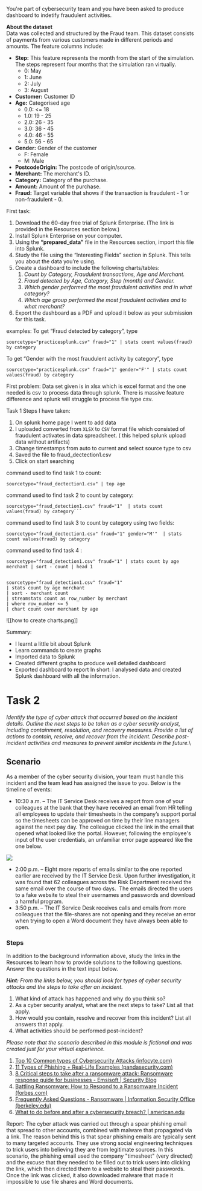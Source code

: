 You're part of cybersecurity team and you have been asked to produce dashboard to indetify fraudulent activities.

**About the dataset**  
Data was collected and structured by the Fraud team. This dataset consists of payments from various customers made in different periods and amounts. The feature columns include:

- **Step:** This feature represents the month from the start of the simulation. The steps represent four months that the simulation ran virtually.
    - 0: May
    - 1: June
    - 2: July
    - 3: August
- **Customer:** Customer ID
- **Age:** Categorised age
    - 0.0: <= 18
    - 1.0: 19 - 25
    - 2.0: 26 - 35
    - 3.0: 36 - 45
    - 4.0: 46 - 55
    - 5.0: 56 - 65
- **Gender:** Gender of the customer
    - F: Female
    - M: Male
- **PostcodeOrigin:** The postcode of origin/source.
- **Merchant:** The merchant's ID. 
- **Category:** Category of the purchase. 
- **Amount:** Amount of the purchase.
- **Fraud:** Target variable that shows if the transaction is fraudulent - 1 or non-fraudulent - 0.

First task:
1. Download the 60-day free trial of Splunk Enterprise. (The link is provided in the Resources section below.)
2. Install Splunk Enterprise on your computer.
3. Using the **“prepared_data”** file in the Resources section, import this file into Splunk. 
4. Study the file using the “Interesting Fields” section in Splunk. This tells you about the data you’re using.
5. Create a dashboard to include the following charts/tables:
    1. *Count by Category, Fraudulent transactions, Age and Merchant.*
    2. *Fraud detected by Age, Category, Step (month) and Gender.*
    3. *Which gender performed the most fraudulent activities and in what category?*
    4. *Which age group performed the most fraudulent activities and to what merchant?*
6. Export the dashboard as a PDF and upload it below as your submission for this task.


examples:
To get “Fraud detected by category”, type
```
sourcetype="practicesplunk.csv" fraud="1" | stats count values(fraud) by category
```
 To get “Gender with the most fraudulent activity by category”, type
```
sourcetype="practicesplunk.csv" fraud="1" gender="F'" | stats count values(fraud) by category
```

First problem:
Data set given is in xlsx which is excel format and the one needed is csv to process data through splunk. There is massive feature difference and splunk will struggle to process file type csv.

Task 1
Steps I have taken:
1. On splunk home page  I went to add data
2. I uploaded converted from `XLSX` to `CSV` format file which consisted of fraudulent activates in data spreadsheet. ( this helped splunk upload data without artifacts)
3. Change timestamps from auto to current and select source type to csv
4. Saved the file to fraud_dectection1.csv
5. Click on start searching

command used  to find task 1 to count:
```
sourcetype="fraud_dectection1.csv" | top age
```

command used to find task 2 to count by category:
```
sourcetype="fraud_detection1.csv" fraud="1"  | stats count values(fraud) by category```
```

command used to find task 3 to count by category using two fields:
```
sourcetype="fraud_dectection1.csv" fraud="1" gender="M'"  | stats count values(fraud) by category
```
command used to find task 4 :
```
sourcetype="fraud_detection1.csv" fraud="1" | stats count by age merchant | sort - count | head 1
```

```

sourcetype="fraud_detection1.csv" fraud="1"
| stats count by age merchant
| sort - merchant count
| streamstats count as row_number by merchant
| where row_number <= 5
| chart count over merchant by age
```

![[how to create charts.png]]


Summary:
- I learnt a little bit about Splunk
- Learn commands to create graphs
- Imported data to Splunk
- Created different graphs to produce well detailed dashboard
- Exported dashboard to report
In short: I analysed data and created Splunk dashboard with all the information. 

# Task 2
*Identify the type of cyber attack that occurred based on the incident details.*
*Outline the next steps to be taken as a cyber security analyst, including containment, resolution, and recovery measures.*
*Provide a list of actions to contain, resolve, and recover from the incident.*
*Describe post-incident activities and measures to prevent similar incidents in the future.*\

## Scenario

As a member of the cyber security division, your team must handle this incident and the team lead has assigned the issue to you. Below is the timeline of events:

- 10:30 a.m. – The IT Service Desk receives a report from one of your colleagues at the bank that they have received an email from HR telling all employees to update their timesheets in the company’s support portal so the timesheets can be approved on time by their line managers against the next pay day. The colleague clicked the link in the email that opened what looked like the portal. However, following the employee's input of the user credentials, an unfamiliar error page appeared like the one below.

![](https://cdn.theforage.com/vinternships/companyassets/2sNmYuurxgpFYawco/y2NzZJASdgERdYR4S/1674571919466/Google%20error.png)

- 2:00 p.m. – Eight more reports of emails similar to the one reported earlier are received by the IT Service Desk. Upon further investigation, it was found that 62 colleagues across the Risk Department received the same email over the course of two days.  The emails directed the users to a fake website to steal their usernames and passwords and download a harmful program.
- 3:50 p.m. – The IT Service Desk receives calls and emails from more colleagues that the file-shares are not opening and they receive an error when trying to open a Word document they have always been able to open.


### Steps
In addition to the background information above, study the links in the Resources to learn how to provide solutions to the following questions. Answer the questions in the text input below.

_**Hint:** From the links below, you should look for types of cyber security attacks and the steps to take after an incident._

1. What kind of attack has happened and why do you think so?
2. As a cyber security analyst, what are the next steps to take? List all that apply.
3. How would you contain, resolve and recover from this incident? List all answers that apply.
4. What activities should be performed post-incident?

_Please note that the scenario described in this module is fictional and was created just for your virtual experience._

1. [Top 10 Common types of Cybersecurity Attacks (infocyte.com)](https://www.datto.com/blog/cybersecurity-101-intro-to-the-top-10-common-types-of-cybersecurity-attacks)
2. [11 Types of Phishing + Real-Life Examples (pandasecurity.com)](https://www.pandasecurity.com/en/mediacenter/tips/types-of-phishing/)
3. [8 Critical steps to take after a ransomware attack: Ransomware response guide for businesses - Emsisoft | Security Blog](https://blog.emsisoft.com/en/36921/8-critical-steps-to-take-after-a-ransomware-attack-ransomware-response-guide-for-businesses/)
4. [Battling Ransomware: How to Respond to a Ransomware Incident (forbes.com)](https://www.forbes.com/sites/forbestechcouncil/2018/12/27/battling-ransomware-how-to-respond-to-a-ransomware-incident/?sh=b464b4864dc6)
5. [Frequently Asked Questions - Ransomware | Information Security Office (berkeley.edu)](https://security.berkeley.edu/faq/ransomware/)
6. [What to do before and after a cybersecurity breach? | american.edu](https://www.american.edu/kogod/research/cybergov/upload/what-to-do.pdf)

Report:
The cyber attack was carried out through a  spear phishing email that spread to other accounts, combined with malware that propagated via a link. The reason behind this is that spear phishing emails are typically sent to many targeted accounts. They use strong social engineering techniques to trick users into believing they are from legitimate sources. In this scenario, the phishing email used the company "timesheet" (very directed) and the excuse that they needed to be filled out to trick users into clicking the link, which then directed them to a website to steal their passwords. Once the link was clicked, it also downloaded malware that made it impossible to use file shares and Word documents.

